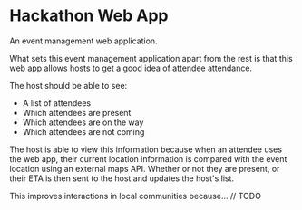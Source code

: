 # Hackathon Web App

An event management web application.

What sets this event management application apart from the rest is that this web app allows hosts to get a good idea of attendee attendance.

The host should be able to see:

* A list of attendees
* Which attendees are present
* Which attendees are on the way
* Which attendees are not coming

The host is able to view this information because when an attendee uses the web app, their current location information is compared with the event location using an external maps API. Whether or not they are present, or their ETA is then sent to the host and updates the host's list.

This improves interactions in local communities because... // TODO